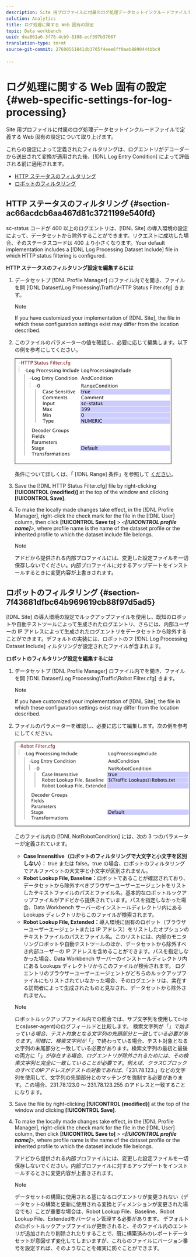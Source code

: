 ```yaml
---
description: Site 用プロファイルに付属のログ処理データセットインクルードファイルで定義する Web 固有の設定について取り上げます。
solution: Analytics
title: ログ処理に関する Web 固有の設定
topic: Data workbench
uuid: dea861a6-3f78-4cb9-8108-ecf397b37667
translation-type: tm+mt
source-git-commit: 27600561841db3705f4eee6ff0aeb8890444bbc9

---
```



# ログ処理に関する Web 固有の設定{#web-specific-settings-for-log-processing}

Site 用プロファイルに付属のログ処理データセットインクルードファイルで定義する Web 固有の設定について取り上げます。

これらの設定によって定義されたフィルタリングは、ログエントリがデコーダーから送出されて変換が適用された後、[!DNL Log Entry Condition] によって評価される前に適用されます。

* [HTTP ステータスのフィルタリング](../../../home/c-dataset-const-proc/c-config-web-data/c-web-spec-log-proc.md#section-ac66acdcb6aa467d81c3721199e540fd)
* [ロボットのフィルタリング](../../../home/c-dataset-const-proc/c-config-web-data/c-web-spec-log-proc.md#section-7f43681dfbc64b969619cb88f97d5ad5)

## HTTP ステータスのフィルタリング {#section-ac66acdcb6aa467d81c3721199e540fd}

sc-status コードが 400 以上のログエントリは、[!DNL Site] の導入環境の設定によって、データセットから除外することができます。リクエストに成功した場合、そのステータスコードは 400 より小さくなります。Your default implementation includes a [!DNL Log Processing Dataset Include] file in which HTTP status filtering is configured.

**HTTP ステータスのフィルタリング設定を編集するには**

1. データセットプ [!DNL Profile Manager] ロファイル内でを開き、ファイルを開 [!DNL Dataset\Log Processing\Traffic\HTTP Status Filter.cfg] きます。

   >[!NOTE]
   >
   >If you have customized your implementation of [!DNL Site], the file in which these configuration settings exist may differ from the location described.

1. このファイルのパラメーターの値を確認し、必要に応じて編集します。以下の例を参考にしてください。

   ![](assets/cfg_WebParameters_HTTPStatusFilter.png)

   条件について詳しくは、「 [!DNL Range] 条件」を参照して [ください](../../../home/c-dataset-const-proc/c-conditions/c-abt-cond.md)。

1. Save the [!DNL HTTP Status Filter.cfg] file by right-clicking **[!UICONTROL (modified)]** at the top of the window and clicking **[!UICONTROL Save]**.

1. To make the locally made changes take effect, in the [!DNL Profile Manager], right-click the check mark for the file in the [!DNL User] column, then click **[!UICONTROL Save to]** > *&lt;**[!UICONTROL profile name]**>*, where profile name is the name of the dataset profile or the inherited profile to which the dataset include file belongs.

   >[!NOTE]
   >
   >アドビから提供される内部プロファイルには、変更した設定ファイルを一切保存しないでください。内部プロファイルに対するアップデートをインストールするときに変更内容が上書きされます。

## ロボットのフィルタリング {#section-7f43681dfbc64b969619cb88f97d5ad5}

[!DNL Site] の導入環境の設定でルックアップファイルを使用し、既知のロボットや自動テストツールによって生成されたログエントリ、さらには、内部ユーザーの IP アドレスによって生成されたログエントリをデータセットから除外することができます。デフォルトの実装には、ロボットのフ [!DNL Log Processing Dataset Include] ィルタリングが設定されたファイルが含まれます。

**ロボットのフィルタリング設定を編集するには**

1. データセットプ [!DNL Profile Manager] ロファイル内でを開き、ファイルを開 [!DNL Dataset\Log Processing\Traffic\Robot Filter.cfg] きます。

   >[!NOTE]
   >
   >If you have customized your implementation of [!DNL Site], the file in which these configuration settings exist may differ from the location described.

1. ファイルのパラメーターを確認し、必要に応じて編集します。次の例を参考にしてください。

   ![](assets/cfg_WebParameters_RobotFilter.png)

   このファイル内の [!DNL NotRobotCondition] には、次の 3 つのパラメーターが定義されています。

   * **Case Insensitive（ロボットのフィルタリングで大文字と小文字を区別しない）：** true または false。true の場合、ロボットのフィルタリングでアルファベットの大文字と小文字が区別されません。
   * **Robot Lookup File, Baseline：**&#x200B;ロボットであることが確認されており、データセットから除外すべきブラウザーユーザーエージェントをリストしたテキストファイルのパスとファイル名。基本的なロボットルックアップファイルがアドビから提供されています。パスを指定しなかった場合、Data Workbench サーバーのインストールディレクトリ内にある Lookups ディレクトリからこのファイルが検索されます。
   * **Robot Lookup File, Extended：**&#x200B;導入環境に固有のロボット（ブラウザーユーザーエージェントまたは IP アドレス）をリストしたオプションのテキストファイルのパスとファイル名。このリストには、内部のモニタリングロボットや自動テストツールのほか、データセットから除外すべき内部ユーザーの IP アドレスを含めることができます。パスを指定しなかった場合、Data Workbench サーバーのインストールディレクトリ内にある Lookups ディレクトリからこのファイルが検索されます。
   ログエントリのブラウザーユーザーエージェントがどちらのルックアップファイルにもリストされていなかった場合、そのログエントリは、実在する訪問者によって生成されたものと見なされ、データセットから除外されません。

   >[!NOTE]
   >
   >ロボットルックアップファイル内での照合では、サブ文字列を使用してc-ipとcs(user-agent)のログフィールドと比較します。 検索文字列が「$」で始まっている場合、テスト対象となる文字列の先頭部分と一致している必要があります。同様に、検索文字列が「$」で終わっている場合、テスト対象となる文字列の末尾部分と一致している必要があります。検索文字列の最初と最後の両方に「$」が存在する場合、ログエントリが除外されるためには、その検索文字列と完全に一致していることが必要です。例えば、クラス C ブロックのすべての IP アドレスがテストの対象であれば、「$231.78.123.」などの文字列を使用して、文字列の先頭部分とのマッチングを強制する必要があります。この場合、231.78.123.0 ～ 231.78.123.255 のアドレスと一致することになります。

1. Save the file by right-clicking **[!UICONTROL (modified)]** at the top of the window and clicking **[!UICONTROL Save]**.

1. To make the locally made changes take effect, in the [!DNL Profile Manager], right-click the check mark for the file in the [!DNL User] column, then click **[!UICONTROL Save to]** > *&lt;**[!UICONTROL profile name]**>*, where profile name is the name of the dataset profile or the inherited profile to which the dataset include file belongs.

   アドビから提供される内部プロファイルには、変更した設定ファイルを一切保存しないでください。内部プロファイルに対するアップデートをインストールするときに変更内容が上書きされます。

   >[!NOTE]
   >
   >データセットの構築に使用される基になるログエントリが変更されない（データセットの構築と更新に使用される変換とディメンションが変更された場合でも）ことが重要な場合は、Robot Lookup File、Baseline、Robot Lookup File、Extendedをバージョン管理する必要があります。 デフォルトのロボットルックアップファイルが更新されると、そのファイル内のエントリが追加されたり削除されたりすることで、既に構築済みのレポートデータセットが意図せず変化してしまいますが、これらのファイルにバージョン番号を設定すれば、そのようなことを確実に防ぐことができます。

